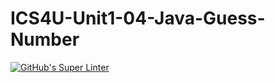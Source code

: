 # ICS4U-Unit1-04-Java-Guess-Number

[![GitHub's Super Linter](https://github.com/haokai-li/ICS4U-Unit1-04-Java-Guess-Number/workflows/GitHub's%20Super%20Linter/badge.svg)](https://github.com/haokai-li/ICS4U-Unit1-04-Java-Guess-Number/actions)
